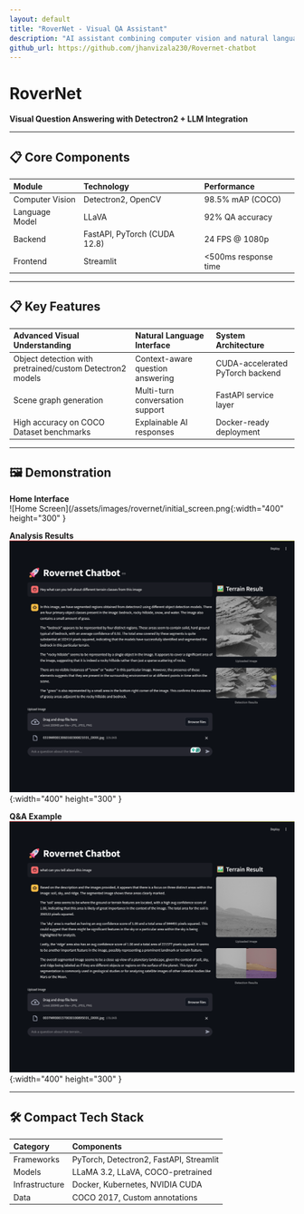 ```yaml
---
layout: default
title: "RoverNet - Visual QA Assistant"
description: "AI assistant combining computer vision and natural language processing"
github_url: https://github.com/jhanvizala230/Rovernet-chatbot
---
```


# RoverNet  
**Visual Question Answering with Detectron2 + LLM Integration**

---

## 📋 Core Components

| **Module** | **Technology** | **Performance** |
|:------------------|:---------------------|:--------------------|
| Computer Vision | Detectron2, OpenCV | 98.5% mAP (COCO) |
| Language Model | LLaVA  | 92% QA accuracy |
| Backend | FastAPI, PyTorch (CUDA 12.8)  | 24 FPS @ 1080p |
| Frontend | Streamlit | <500ms response time |


---

## 📋 Key Features

| **Advanced Visual Understanding** | **Natural Language Interface** | **System Architecture** |
|:----------------------|:------------------------|:------------------------|
| Object detection with pretrained/custom Detectron2 models | Context-aware question answering | CUDA-accelerated PyTorch backend|
|Scene graph generation | Multi-turn conversation support | FastAPI service layer |
|High accuracy on COCO Dataset benchmarks | Explainable AI responses | Docker-ready deployment |
  
--- 

## 🖼️ Demonstration

**Home Interface**  
![Home Screen](/assets/images/rovernet/initial_screen.png{:width="400" height="300" }
 
<!-- *Streamlit UI with image upload capability* -->

**Analysis Results**  
![Image Analysis](/assets/images/rovernet/results.png){:width="400" height="300" }  
<!-- *Object detection overlay with confidence scores* -->

**Q&A Example**  
![Chat Example](/assets/images/rovernet/results2.png){:width="400" height="300" }  
<!-- *Natural language interaction about scene content* -->

---

## 🛠️ Compact Tech Stack

| **Category**       | **Components**                                 |
|:-------------------|:-----------------------------------------------|
| Frameworks         | PyTorch, Detectron2, FastAPI, Streamlit        |
| Models             | LLaMA 3.2, LLaVA, COCO-pretrained              |
| Infrastructure     | Docker, Kubernetes, NVIDIA CUDA                |
| Data               | COCO 2017, Custom annotations                  |
